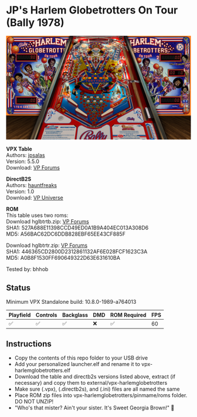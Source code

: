 # JP's Harlem Globetrotters On Tour (Bally 1978)

![Table Preview](https://github.com/bhobman/vpx-previews/blob/702a863425dfe0fcdc5390d0339e7f7dc020cd40/vpx-jps-harlemglobetrotters.jpg)

**VPX Table** <br>
Authors: [jpsalas](https://www.vpforums.org/index.php?showuser=277)  
Version: 5.5.0  
Download: [VP Forums](https://www.vpforums.org/index.php?app=downloads&showfile=12003)

**DirectB2S**<br>
Authors: [hauntfreaks](https://vpuniverse.com/profile/5216-hauntfreaks/)  
Version: 1.0  
Download: [VP Universe](https://vpuniverse.com/files/file/13443-harlem-globetrotters-on-tour-bally-1978-b2s/)

**ROM**<br>
This table uses two roms:<br>
Download hglbtrtb.zip: [VP Forums](https://www.vpforums.org/index.php?app=downloads&showfile=695)<br>
SHA1: 527A688E11398CCD49ED0A1B9A404EC013A308D6<br>
MD5: A56BAC62DC6DDB828EBF65EE43CF885F

Download hglbtrtr.zip: [VP Forums](https://www.vpforums.org/index.php?app=downloads&showfile=696)<br>
SHA1: 446365CD2800D2312861132AF6E028FCF1623C3A<br>
MD5: A0B8F1530FF690649322D63E631610BA<br>

Tested by: bhhob

## Status 

Minimum VPX Standalone build: 10.8.0-1989-a764013

| Playfield | Controls | Backglass | DMD | ROM Required | FPS | 
|-----------|----------|-----------|-----|--------------|-----|
| :white_check_mark: | :white_check_mark: | :white_check_mark: | :x: | :white_check_mark: | 60 |

## Instructions

- Copy the contents of this repo folder to your USB drive
- Add your personalized launcher.elf and rename it to vpx-harlemglobetrotters.elf
- Download the table and directb2s versions listed above, extract (if necessary) and copy them to external/vpx-harlemglobetrotters
- Make sure (.vpx), (.directb2s), and (.ini) files are all named the same
- Place ROM zip files into vpx-harlemglobetrotters/pinmame/roms folder. DO NOT UNZIP!
- "Who's that mister? Ain't your sister. It's Sweet Georgia Brown!" 🏀
